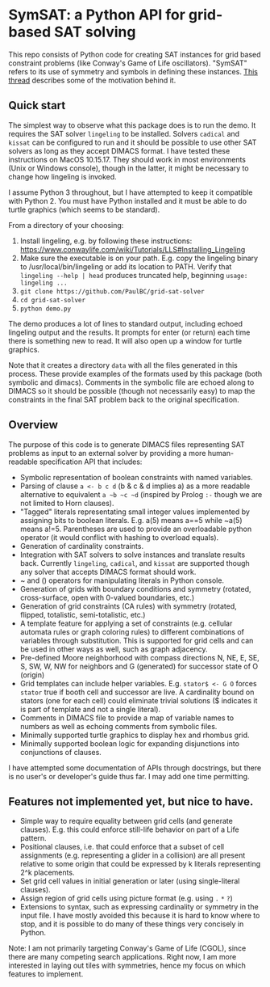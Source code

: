 # SymSAT: a Python API for grid-based SAT solving
This repo consists of Python code for creating SAT instances for grid based constraint problems (like Conway's Game of Life oscillators).
"SymSAT" refers to its use of symmetry and symbols in defining these instances. [This thread](https://www.conwaylife.com/forums/viewtopic.php?f=9&t=5001)
describes some of the motivation behind it.


## Quick start

The simplest way to observe what this package does is to run the demo. It requires the SAT solver `lingeling`
to be installed. Solvers `cadical` and `kissat` can be configured to run and it should be possible to use other SAT solvers as
long as they accept DIMACS format. I have tested these instructions on MacOS 10.15.17. They should work in most
environments (Unix or Windows console), though in the latter, it might be necessary to change how lingeling is invoked.

I assume Python 3 throughout, but I have attempted to keep it compatible with Python 2. You must have Python
installed and it must be able to do turtle graphics (which seems to be standard).

From a directory of your choosing:

1. Install lingeling, e.g. by following these instructions: https://www.conwaylife.com/wiki/Tutorials/LLS#Installing_Lingeling
2. Make sure the executable is on your path. E.g. copy the lingeling binary to /usr/local/bin/lingeling or add its location to PATH.
   Verify that `lingeling --help | head` produces truncated help, beginning `usage: lingeling ...`
3. `git clone https://github.com/PaulBC/grid-sat-solver`
4. `cd grid-sat-solver`
5. `python demo.py`

The demo produces a lot of lines to standard output, including echoed lingeling output and the results. It
prompts for enter (or return) each time there is something new to read. It will also open up a window for
turtle graphics.

Note that it creates a directory `data` with all the files generated in this process. These provide examples
of the formats used by this package (both symbolic and dimacs). Comments in the symbolic file are echoed along
to DIMACS so it should be possible (though not necessarily easy) to map the constraints in the final SAT 
problem back to the original specification.

## Overview

The purpose of this code is to generate DIMACS files representing SAT problems as input to an external solver by
providing a more human-readable specification API that includes:
- Symbolic representation of boolean constraints with named variables.
- Parsing of clause `a <- b c d` (b & c & d implies a) as a more readable alternative to equivalent
  `a ~b ~c ~d` (inspired by Prolog `:-` though we are not limited to Horn clauses).
- "Tagged" literals representating small integer values implemented by assigning bits to boolean literals.
  E.g. a(5) means a==5 while ~a(5) means a!=5. Parentheses are used to provide an overloadable python operator (it
  would conflict with hashing to overload equals).
- Generation of cardinality constraints.
- Integration with SAT solvers to solve instances and translate results back. Currently `lingeling`, `cadical`, and `kissat`
  are supported though any solver that accepts DIMACS format should work.
- ~ and () operators for manipulating literals in Python console.
- Generation of grids with boundary conditions and symmetry (rotated, cross-surface, open with 0-valued boundaries, etc.)
- Generation of grid constraints (CA rules) with symmetry (rotated, flipped, totalistic, semi-totalistic, etc.)
- A template feature for applying a set of constraints (e.g. cellular automata rules or graph coloring rules) to 
  different combinations of variables through substitution. This is supported for grid cells and
  can be used in other ways as well, such as graph adjacency.
- Pre-defined Moore neighborhood with compass directions N, NE, E, SE, S, SW, W, NW for neighbors and G (generated)
  for successor state of O (origin)
- Grid templates can include helper variables. E.g. `stator$ <- G O` forces `stator` true if booth cell and successor
  are live. A cardinality bound on stators (one for each cell) could eliminate trivial solutions ($ indicates it
  is part of template and not a single literal).
- Comments in DIMACS file to provide a map of variable names to numbers as well as echoing
  comments from symbolic files.
- Minimally supported turtle graphics to display hex and rhombus grid.
- Minimally supported boolean logic for expanding disjunctions into conjunctions of clauses.

I have attempted some documentation of APIs through docstrings, but there is no user's or developer's guide
thus far. I may add one time permitting.

## Features not implemented yet, but nice to have.
- Simple way to require equality between grid cells (and generate clauses). E.g. this could enforce still-life
  behavior on  part of a Life pattern.
- Positional clauses, i.e. that could enforce that a subset of cell assignments (e.g. representing a glider
  in a collision) are all present relative to some origin that could be expressed by k literals representing
   2^k placements.
- Set grid cell values in initial generation or later (using single-literal clauses).
- Assign region of grid cells using picture format (e.g. using `.` `*` `?`)
- Extensions to syntax, such as expressing cardinality or symmetry in the input file. I have mostly
  avoided this because it is hard to know where to stop, and it is possible to do many of these things
  very concisely in Python.

Note: I am not primarily targeting Conway's Game of Life (CGOL), since there are many competing search applications. 
Right now, I am more interested in laying out tiles with symmetries, hence my focus on which features
to implement.
